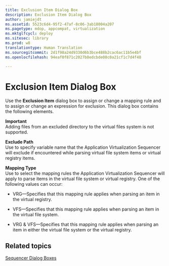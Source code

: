 ```yaml
---
title: Exclusion Item Dialog Box
description: Exclusion Item Dialog Box
author: jamiejdt
ms.assetid: 5523c6d4-95f2-47af-8c06-3ab18004a207
ms.pagetype: mdop, appcompat, virtualization
ms.mktglfcycl: deploy
ms.sitesec: library
ms.prod: w8
translationtype: Human Translation
ms.sourcegitcommit: 2d1f98a24d9330d6b3bce488b2cac6ac11b5e4bf
ms.openlocfilehash: 94eaf0f871c2027b8edcbde08c0a21cf1c7d4f48

---
```



# Exclusion Item Dialog Box


Use the **Exclusion Item** dialog box to assign or change a mapping rule and to assign or change an expression for exclusion. This dialog box contains the following elements.

**Important**  
Adding files from an excluded directory to the virtual files system is not supported.

 

<a href="" id="exclude-path"></a>**Exclude Path**  
Use to specify variable name that the Application Virtualization Sequencer will exclude if encountered while parsing virtual file system items or virtual registry items.

<a href="" id="mapping-type"></a>**Mapping Type**  
Use to select the mapping rules the Application Virtualization Sequencer will apply to parse items in the virtual file system or virtual registry. One of the following values can occur:

-   VRG—Specifies that this mapping rule applies when parsing an item in the virtual registry.

-   VFS—Specifies that this mapping rule applies when parsing an item in the virtual file system.

-   VRG & VFS—Specifies that this mapping rule applies when parsing an item in either the virtual file system or the virtual registry.

## Related topics


[Sequencer Dialog Boxes](sequencer-dialog-boxes.md)

 

 








<!--HONumber=Jun16_HO4-->



